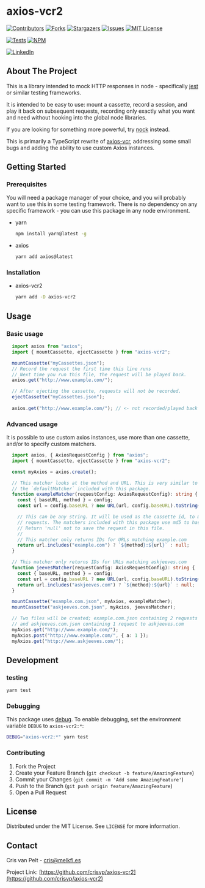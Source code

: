 # axios-vcr2

[![Contributors][contributors-shield]][contributors-url]
[![Forks][forks-shield]][forks-url]
[![Stargazers][stars-shield]][stars-url]
[![Issues][issues-shield]][issues-url]
[![MIT License][license-shield]][license-url]

[![Tests][gh-build-shield]][gh-build-url]
[![NPM][npm-shield]][npm-url]

[![LinkedIn][linkedin-shield]][linkedin-url]

## About The Project

This is a library intended to mock HTTP responses in node - specifically [jest](https://github.com/facebook/jest) or similar testing frameworks.

It is intended to be easy to use: mount a cassette, record a session, and play it back on subsequent requests, recording only exactly what you want and need without hooking into the global node libraries.

If you are looking for something more powerful, try [nock](https://github.com/nock/nock) instead.

This is primarily a TypeScript rewrite of [axios-vcr](https://github.com/nettofarah/axios-vcr), addressing some small bugs and adding the ability to use custom Axios instances.

## Getting Started

### Prerequisites

You will need a package manager of your choice, and you will probably want to use this in some testing framework.
There is no dependency on any specific framework - you can use this package in any node environment.

* yarn

  ```sh
  npm install yarn@latest -g
  ```

* axios

  ```sh  
  yarn add axios@latest
  ```

### Installation

* axios-vcr2

  ```sh
  yarn add -D axios-vcr2
  ```

## Usage

### Basic usage

```TypeScript
  import axios from "axios";
  import { mountCassette, ejectCassette } from "axios-vcr2";

  mountCassette("myCassettes.json");
  // Record the request the first time this line runs
  // Next time you run this file, the request will be played back.
  axios.get("http://www.example.com/");

  // After ejecting the cassette, requests will not be recorded.
  ejectCassette("myCassettes.json");
  
  axios.get("http://www.example.com/"); // <- not recorded/played back
```

### Advanced usage

It is possible to use custom axios instances, use more than one cassette, and/or to specify custom matchers.

```TypeScript
  import axios, { AxiosRequestConfig } from "axios";
  import { mountCassette, ejectCassette } from "axios-vcr2";

  const myAxios = axios.create();

  // This matcher looks at the method and URL. This is very similar to
  // the `defaultMatcher` included with this package.
  function exampleMatcher(requestConfig: AxiosRequestConfig): string {
    const { baseURL, method } = config;
    const url = config.baseURL ? new URL(url, config.baseURL).toString() : config.url;

    // This can be any string. It will be used as the cassette id, to match subsequent
    // requests. The matchers included with this package use md5 to hash a processed object.
    // Return 'null' not to save the request in this file.
    //
    // This matcher only returns IDs for URLs matching example.com
    return url.includes("example.com") ? `${method}:${url}` : null;
  }

  // This matcher only returns IDs for URLs matching askjeeves.com
  function jeevesMatcher(requestConfig: AxiosRequestConfig): string {
    const { baseURL, method } = config;
    const url = config.baseURL ? new URL(url, config.baseURL).toString() : config.url;
    return url.includes("askjeeves.com") ? `${method}:${url}` : null;
  }

  mountCassette("example.com.json", myAxios, exampleMatcher);
  mountCassette("askjeeves.com.json", myAxios, jeevesMatcher);

  // Two files will be created; example.com.json containing 2 requests to example.com,
  // and askjeeves.com.json containing 1 request to askjeeves.com
  myAxios.get("http://www.example.com/");
  myAxios.post("http://www.example.com/", { a: 1 }); 
  myAxios.get("http://www.askjeeves.com/");
```

## Development

### testing

```sh
yarn test
```

### Debugging

This package uses [debug](https://github.com/debug-js/debug). To enable debugging, set the environment variable
`DEBUG` to `axios-vcr2:*`:

```sh
DEBUG="axios-vcr2:*" yarn test
```

### Contributing

1. Fork the Project
2. Create your Feature Branch (`git checkout -b feature/AmazingFeature`)
3. Commit your Changes (`git commit -m 'Add some AmazingFeature'`)
4. Push to the Branch (`git push origin feature/AmazingFeature`)
5. Open a Pull Request

## License

Distributed under the MIT License. See `LICENSE` for more information.

## Contact

Cris van Pelt - cris@melkfl.es

Project Link: [https://github.com/crisvp/axios-vcr2](https://github.com/crisvp/axios-vcr2)

<!-- MARKDOWN LINKS & IMAGES -->
<!-- https://www.markdownguide.org/basic-syntax/#reference-style-links -->
[contributors-shield]: https://img.shields.io/github/contributors/crisvp/axios-vcr2.svg?style=for-the-badge
[contributors-url]: https://github.com/crisvp/axios-vcr2/graphs/contributors
[forks-shield]: https://img.shields.io/github/forks/crisvp/axios-vcr2.svg?style=for-the-badge
[forks-url]: https://github.com/crisvp/axios-vcr2/network/members
[stars-shield]: https://img.shields.io/github/stars/crisvp/axios-vcr2.svg?style=for-the-badge
[stars-url]: https://github.com/crisvp/axios-vcr2/stargazers
[issues-shield]: https://img.shields.io/github/issues/crisvp/axios-vcr2.svg?style=for-the-badge
[issues-url]: https://github.com/crisvp/axios-vcr2/issues
[license-shield]: https://img.shields.io/github/license/crisvp/axios-vcr2.svg?style=for-the-badge
[license-url]: https://github.com/crisvp/axios-vcr2/blob/master/LICENSE
[linkedin-shield]: https://img.shields.io/badge/-LinkedIn-black.svg?style=for-the-badge&logo=linkedin&colorB=555
[linkedin-url]: https://linkedin.com/in/crisvanpelt
[npm-shield]: https://img.shields.io/npm/dw/axios-vcr2
[npm-url]: https://www.npmjs.com/package/axios-vcr2
[gh-build-shield]: https://img.shields.io/github/checks-status/crisvp/axios-vcr2/main
[gh-build-url]: https://github.com/crisvp/axios-vcr2/actions/workflows/run-tests.yml
